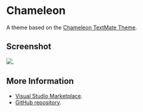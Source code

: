 # Chameleon

A theme based on the [Chameleon TextMate Theme](http://colorsublime.com/theme/Chameleon).


## Screenshot
![](https://raw.githubusercontent.com/gerane/VSCodeThemes/master/gerane.Theme-Chameleon/screenshot.png).


## More Information
* [Visual Studio Marketplace](https://marketplace.visualstudio.com/items/gerane.Theme-Chameleon).
* [GitHub repository](https://github.com/gerane/VSCodeThemes).
